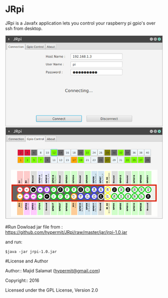 # JRpi
JRpi is a Javafx application lets you control your raspberry pi gpio's over ssh from desktop.

![alt tag](https://raw.githubusercontent.com/hypermit/hp-image/master/jrpi/jrpi_connection.jpg)
![alt tag](https://raw.githubusercontent.com/hypermit/hp-image/master/jrpi/jrpi-gpio.jpg)


#Run
Dowload jar file from : https://github.com/hypermit/JRpi/raw/master/jar/jrpi-1.0.jar

and run:
```
$java -jar jrpi-1.0.jar
```

#License and Author

Author:: Majid Salamat (<hypermit@gmail.com>)

Copyright:: 2016

Licensed under the GPL License, Version 2.0 
